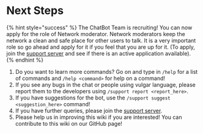 # Next Steps

{% hint style="success" %}
The ChatBot Team is recruiting! You can now apply for the role of Network moderator. Network moderators keep the network a clean and safe place for other users to talk. It is a very important role so go ahead and apply for it if you feel that you are up for it. (To apply, join the [support server](https://discord.gg/8NzFveeWTQ) and see if there is an active application available).
{% endhint %}

1. Do you want to learn more commands? Go on and type in `/help` for a list of commands and `/help <command>` for help on a command!
2. If you see any bugs in the chat or people using vulgar language, please report them to the developers using `/support report <report_here>`.
3. If you have suggestions for the bot, use the `/support suggest <suggestion_here>` command!
4. If you have further queries, please join the [support server](https://discord.gg/8NzFveeWTQ).
5. Please help us in improving this wiki if you are interested! You can contribute to this wiki on our GitHub page!
